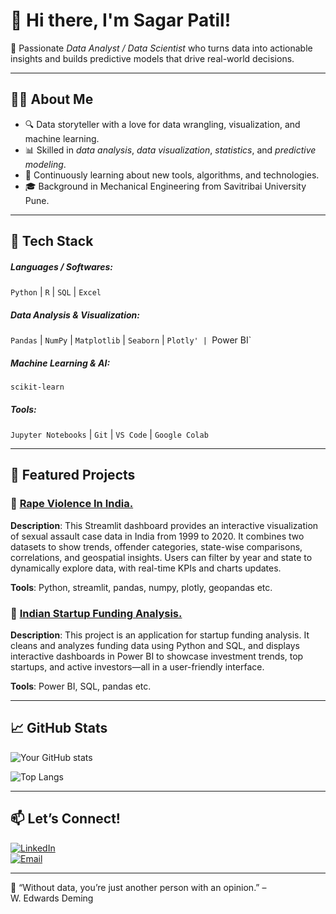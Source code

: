 # 👋 Hi there, I'm Sagar Patil!

🎯 Passionate *Data Analyst / Data Scientist* who turns data into actionable insights and builds predictive models that drive real-world decisions.

---

## 👨‍💻 About Me

- 🔍 Data storyteller with a love for data wrangling, visualization, and machine learning.
- 📊 Skilled in *data analysis*, *data visualization*, *statistics*, and *predictive modeling*.
- 🧠 Continuously learning about new tools, algorithms, and technologies.
- 🎓 Background in Mechanical Engineering from Savitribai University Pune.

---

## 💼 Tech Stack

##### Languages / Softwares:
`Python` | `R` | `SQL` | `Excel`

##### Data Analysis & Visualization:
`Pandas` | `NumPy` | `Matplotlib` | `Seaborn` | `Plotly' | `Power BI`

##### Machine Learning & AI:
`scikit-learn`

##### Tools:
`Jupyter Notebooks` | `Git` | `VS Code` | `Google Colab`

---

## 📂 Featured Projects

### 🔹 [Rape Violence In India.]( https://github.com/SagarPatil-2808/Rape-Violence-In-India-Project)
**Description**: This Streamlit dashboard provides an interactive visualization of sexual assault case data in India from 1999 to 2020. It combines two datasets to show trends, offender categories, state-wise comparisons, correlations, and geospatial insights. Users can filter by year and state to dynamically explore data, with real-time KPIs and charts updates.
  
**Tools**: Python, streamlit, pandas, numpy, plotly, geopandas etc.

### 🔹 [Indian Startup Funding Analysis.]( https://github.com/SagarPatil-2808/Indian-Startup-Funding-Analysis.)
**Description**: This project is an application for startup funding analysis. It cleans and analyzes funding data using Python and SQL, and displays interactive dashboards in Power BI to showcase investment trends, top startups, and active investors—all in a user-friendly interface. 

**Tools**: Power BI, SQL, pandas  etc.

---

## 📈 GitHub Stats

![Your GitHub stats](https://github-readme-stats.vercel.app/api?username=SagarPatil-2808&show_icons=true&hide_title=true&theme=default)

![Top Langs](https://github-readme-stats.vercel.app/api/top-langs/?username=SagarPatil-2808&layout=compact&theme=default)

---

## 📫 Let’s Connect!

[![LinkedIn](https://img.shields.io/badge/LinkedIn-blue?style=for-the-badge&logo=linkedin)](https://www.linkedin.com/in/sagar-patil-3673832a3/)  
[![Email](https://img.shields.io/badge/Email-red?style=for-the-badge&logo=gmail)](sagyy2001@gmail.com)

---

🧠 “Without data, you’re just another person with an opinion.” – W. Edwards Deming
